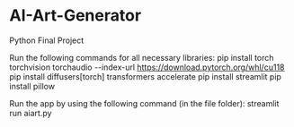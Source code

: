 # AI-Art-Generator
Python Final Project

Run the following commands for all necessary libraries:
pip install torch torchvision torchaudio --index-url https://download.pytorch.org/whl/cu118
pip install diffusers[torch] transformers accelerate
pip install streamlit
pip install pillow

Run the app by using the following command (in the file folder):
streamlit run aiart.py
